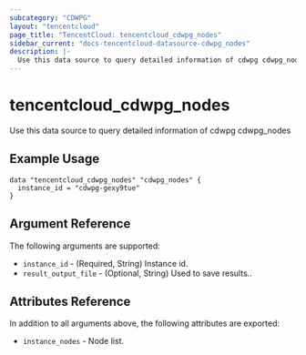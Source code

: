 ```yaml
---
subcategory: "CDWPG"
layout: "tencentcloud"
page_title: "TencentCloud: tencentcloud_cdwpg_nodes"
sidebar_current: "docs-tencentcloud-datasource-cdwpg_nodes"
description: |-
  Use this data source to query detailed information of cdwpg cdwpg_nodes
---
```


# tencentcloud_cdwpg_nodes

Use this data source to query detailed information of cdwpg cdwpg_nodes

## Example Usage

```hcl
data "tencentcloud_cdwpg_nodes" "cdwpg_nodes" {
  instance_id = "cdwpg-gexy9tue"
}
```

## Argument Reference

The following arguments are supported:

* `instance_id` - (Required, String) Instance id.
* `result_output_file` - (Optional, String) Used to save results..

## Attributes Reference

In addition to all arguments above, the following attributes are exported:

* `instance_nodes` - Node list.


